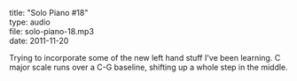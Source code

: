 title: "Solo Piano #18"  
type: audio  
file: solo-piano-18.mp3  
date: 2011-11-20

Trying to incorporate some of the new left hand stuff I've been learning. C major scale runs over a C-G baseline, shifting up a whole step in the middle.
